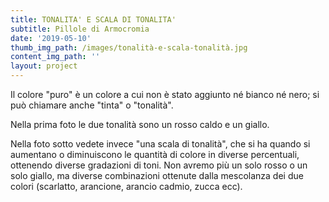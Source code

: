 ```yaml
---
title: TONALITA' E SCALA DI TONALITA'
subtitle: Pillole di Armocromia
date: '2019-05-10'
thumb_img_path: /images/tonalità-e-scala-tonalità.jpg
content_img_path: ''
layout: project
---
```



Il colore "puro" è un colore a cui non è stato aggiunto né bianco né nero; si può chiamare anche "tinta" o "tonalità".

Nella prima foto le due tonalità sono un rosso caldo e un giallo.

Nella foto sotto vedete invece "una scala di tonalità", che si ha quando si aumentano o diminuiscono le quantità di colore in diverse percentuali, ottenendo diverse gradazioni di toni. Non avremo più un solo rosso o un solo giallo, ma diverse combinazioni ottenute dalla mescolanza dei due colori (scarlatto, arancione, arancio cadmio, zucca ecc).

